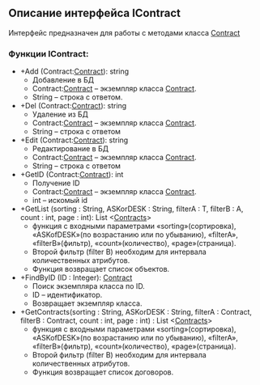 ## Описание интерфейса IContract

Интерфейс предназначен для работы с методами класса [Contract](Contract.md)

### Функции IContract:
+ +Add (Contract:[Contract](Contract.md)): string
  + Добавление в БД
  + Contract:[Contract](Contract.md) – экземпляр класса [Contract](Contract.md).
  + String – строка с ответом.
+ +Del (Contract:[Contract](Contract.md)): string
  + Удаление из БД
  + Contract:[Contract](Contract.md) – экземпляр класса [Contract](Contract.md).
  + String – строка с ответом
+ +Edit (Contract:[Contract](Contract.md)): string
  + Редактирование в БД
  + Contract:[Contract](Contract.md) – экземпляр класса [Contract](Contract.md).
  + String – строка с ответом
+ +GetID (Contract:[Contract](Contract.md)): int
  + Получение ID
  + Contract:[Contract](Contract.md) – экземпляр класса [Contract](Contract.md).
  + int – искомый id
+ +GetList (sorting : String, ASKorDESK : String, filterA : T, filterB : A, count : int, page : int): List <[Contracts](Contract.md)>
  + функция с входными параметрами «sorting»(сортировка), «ASKofDESK»(по возрастанию или по убыванию), «filterA», «filterB»(фильтр), «count»(количество), «page»(страница).
  + Второй фильтр (filter B) необходим для интервала количественных атрибутов.
  + Функция возвращает список объектов.
+ +FindByID (ID : Integer): [Contract](Contract.md)
  + Поиск экземпляра класса по ID.
  + ID – идентификатор.
  + Возвращает экземпляр класса.
+ +GetContracts(sorting : String, ASKorDESK : String, filterA : Contract, filterB : Contract, count : int, page : int) : List <[Contracts](Contract.md)>
  + функция с входными параметрами «sorting»(сортировка), «ASKofDESK»(по возрастанию или по убыванию), «filterA», «filterB»(фильтр), «count»(количество), «page»(страница).
  + Второй фильтр (filter B) необходим для интервала количественных атрибутов.
  + Функция возвращает список договоров.

